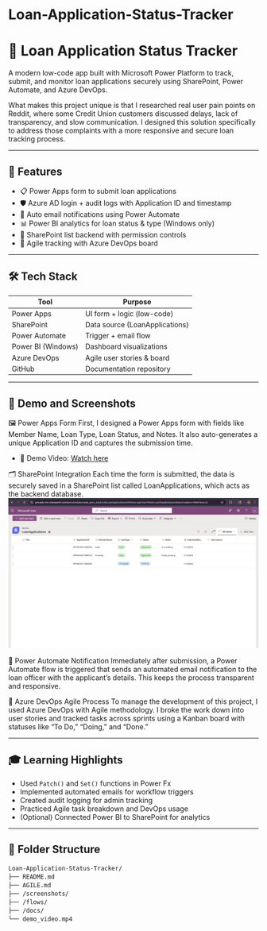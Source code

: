 # Loan-Application-Status-Tracker
# 🏦 Loan Application Status Tracker

A modern low-code app built with Microsoft Power Platform to track, submit, and monitor loan applications securely using SharePoint, Power Automate, and Azure DevOps.

What makes this project unique is that I researched real user pain points on Reddit, where some Credit Union customers discussed delays, lack of transparency, and slow communication. I designed this solution specifically to address those complaints with a more responsive and secure loan tracking process.

---

## 🚀 Features
- 📋 Power Apps form to submit loan applications
- 🛡️ Azure AD login + audit logs with Application ID and timestamp
- 📧 Auto email notifications using Power Automate
- 📊 Power BI analytics for loan status & type (Windows only)
- 📁 SharePoint list backend with permission controls
- 📌 Agile tracking with Azure DevOps board

---

## 🛠️ Tech Stack

| Tool               | Purpose                    |
|--------------------|----------------------------|
| Power Apps         | UI form + logic (low-code) |
| SharePoint         | Data source (LoanApplications) |
| Power Automate     | Trigger + email flow       |
| Power BI (Windows) | Dashboard visualizations   |
| Azure DevOps       | Agile user stories & board |
| GitHub             | Documentation repository   |

---

## 📸 Demo and Screenshots 
🖼️ Power Apps Form
First, I designed a Power Apps form with fields like Member Name, Loan Type, Loan Status, and Notes. It also auto-generates a unique Application ID and captures the submission time.
 - 🎥 Demo Video: [Watch here](https://www.loom.com/share/a64b2b03b9ea4af8ac4a5ad07d4d5136?sid=9669bd45-ae43-43f8-a2bd-d6a894272221)


🗂️ SharePoint Integration
Each time the form is submitted, the data is securely saved in a SharePoint list called LoanApplications, which acts as the backend database.
 ![SharePoint Screenshot](Sharepoint.png)
 
📧 Power Automate Notification
Immediately after submission, a Power Automate flow is triggered that sends an automated email notification to the loan officer with the applicant’s details. This keeps the process transparent and responsive.

🔄 Azure DevOps Agile Process
To manage the development of this project, I used Azure DevOps with Agile methodology. I broke the work down into user stories and tracked tasks across sprints using a Kanban board with statuses like “To Do,” “Doing,” and “Done.”

---

## 🎓 Learning Highlights

- Used `Patch()` and `Set()` functions in Power Fx
- Implemented automated emails for workflow triggers
- Created audit logging for admin tracking
- Practiced Agile task breakdown and DevOps usage
- (Optional) Connected Power BI to SharePoint for analytics

---


## 📁 Folder Structure

```bash
Loan-Application-Status-Tracker/
├── README.md
├── AGILE.md
├── /screenshots/
├── /flows/
├── /docs/
└── demo_video.mp4
